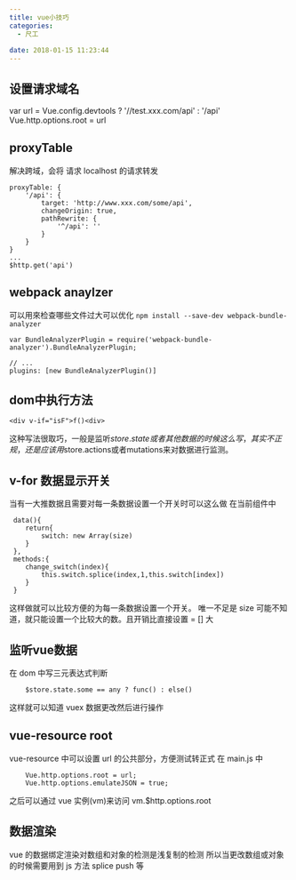 ```yaml
---
title: vue小技巧
categories:
  - 尺工
 
date: 2018-01-15 11:23:44
---
```

<p></p>
<!-- more -->

## 设置请求域名
var url = Vue.config.devtools ? '//test.xxx.com/api' : '/api'
Vue.http.options.root = url

## proxyTable
解决跨域，会将 请求 localhost 的请求转发
```
proxyTable: {
	'/api': {
		target: 'http://www.xxx.com/some/api',
		changeOrigin: true,
		pathRewrite: {
			'^/api': ''
		}
	}
}
...
$http.get('api')
```
##  webpack anaylzer
可以用來检查哪些文件过大可以优化
`npm install --save-dev webpack-bundle-analyzer`
```
var BundleAnalyzerPlugin = require('webpack-bundle-analyzer').BundleAnalyzerPlugin;
 
// ...
plugins: [new BundleAnalyzerPlugin()]
```

## dom中执行方法
```
<div v-if="isF">f()<div>
```
这种写法很取巧，一般是监听$store.state或者其他数据的时候这么写，其实不正规，还是应该用$store.actions或者mutations来对数据进行监测。

## v-for 数据显示开关
当有一大推数据且需要对每一条数据设置一个开关时可以这么做
在当前组件中
```
 data(){
 	return{
		switch: new Array(size)
	}
 },
 methods:{
 	change_switch(index){
		this.switch.splice(index,1,this.switch[index])
	}
 }
```
这样做就可以比较方便的为每一条数据设置一个开关。
唯一不足是 size 可能不知道，就只能设置一个比较大的数。且开销比直接设置 = [] 大

## 监听vue数据
在 dom 中写三元表达式判断
```
	$store.state.some == any ? func() : else()
```
这样就可以知道 vuex 数据更改然后进行操作

## vue-resource root
vue-resource 中可以设置 url 的公共部分，方便测试转正式
在 main.js 中
```
	Vue.http.options.root = url;
	Vue.http.options.emulateJSON = true;
```
之后可以通过 vue 实例(vm)来访问 
vm.$http.options.root

## 数据渲染
vue 的数据绑定渲染对数组和对象的检测是浅复制的检测
所以当更改数组或对象的时候需要用到 js 方法 splice push 等
